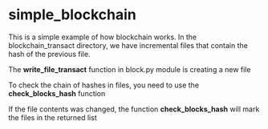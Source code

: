# simple_blockchain

This is a simple example of how blockchain works. In the blockchain_transact directory, we have incremental files that contain the hash of the previous file.

The **write_file_transact** function in block.py module is creating a new file

To check the chain of hashes in files, you need to use the **check_blocks_hash** function

If the file contents was changed, the function **check_blocks_hash** will mark the files in the returned list
